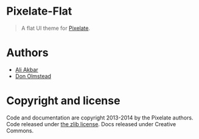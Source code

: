 # Pixelate-Flat

> A flat UI theme for [Pixelate](https://github.com/donny-dont/Pixelate).

# Authors
 * [Ali Akbar](https://github.com/coderespawn)
 * [Don Olmstead](https://github.com/donny-dont)

# Copyright and license

Code and documentation are copyright 2013-2014 by the Pixelate authors. Code released under [the zlib license](LICENSE). Docs released under Creative Commons.
